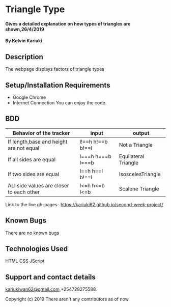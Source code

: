 # Triangle Type
#### Gives a detailed explanation on how types of triangles are shown,26/4/2019
#### By **Kelvin Kariuki**
## Description
 The webpage displays factors of triangle types
## Setup/Installation Requirements
* Google Chrome 
* Internet Connection
You can enjoy the code.
## BDD
| Behavior of the tracker                     |  input                  | output              |      
|---------------------------------------------|-------------------------|---------------------|
| If length,base and height are not equal     | l!==h h!==b b!==l       | Not a Triangle      |
| If all sides are equal                      | l===h h===b l===b       | Equilateral Triangle|
| If two sides are equal                      | l==h h==l b!==l         | IsoscelesTriangle   |
| ALl side values are closer to each other    | l<=h h<=b l<=b          | Scalene Triangle    |
Link to the live gh-pages- https://kariuki62.github.io/second-week-project/
## Known Bugs
There are no known bugs 
## Technologies Used
HTML
CSS
JScript
## Support and contact details
kariukiwan62@gmail.com,+254728275588.

Copyright (c) 2019 There aren't any contributors as of now.
